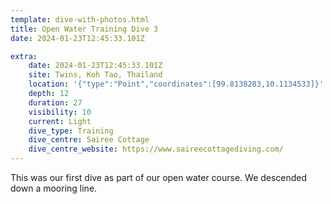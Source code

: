 ```yaml
---
template: dive-with-photos.html
title: Open Water Training Dive 3
date: 2024-01-23T12:45:33.101Z

extra:
    date: 2024-01-23T12:45:33.101Z
    site: Twins, Koh Tao, Thailand
    location: '{"type":"Point","coordinates":[99.8138283,10.1134533]}'
    depth: 12
    duration: 27
    visibility: 10
    current: Light
    dive_type: Training
    dive_centre: Sairee Cottage
    dive_centre_website: https://www.saireecottagediving.com/
---
```

This was our first dive as part of our open water course. We descended down a mooring line.
